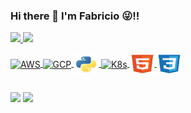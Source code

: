 ### Hi there 👋  I'm Fabricio 😜!!
<div>
  <a href="https://github.com/fabgcruz">
  <img height="150em" src="https://github-readme-stats.vercel.app/api?username=fabgcruz&show_icons=true&theme=dracula&include_all_commits=true&count_private=true"/>
  <img height="150em" src="https://github-readme-stats.vercel.app/api/top-langs/?username=fabgcruz&layout=compact&langs_count=7&theme=dracula"/>
</div>
<div style="display: inline_block"><br>
  <img align="center" alt="AWS" height="70" width="60"  src="https://cdn.jsdelivr.net/gh/devicons/devicon/icons/amazonwebservices/amazonwebservices-original-wordmark.svg"/>
  <img align="center" alt="GCP" height="30" width="40" src="https://cdn.jsdelivr.net/gh/devicons/devicon/icons/googlecloud/googlecloud-original.svg" />
  <img align="center" alt="Python" height="30" width="40" src="https://raw.githubusercontent.com/devicons/devicon/master/icons/python/python-original.svg">
  <img align="center" alt=K8s height="30" width="40" src="https://cdn.jsdelivr.net/gh/devicons/devicon/icons/kubernetes/kubernetes-plain.svg"/>
  <img align="center" alt="HTML" height="30" width="40" src="https://raw.githubusercontent.com/devicons/devicon/master/icons/html5/html5-original.svg">
  <img align="center" alt="CSS" height="30" width="40" src="https://raw.githubusercontent.com/devicons/devicon/master/icons/css3/css3-original.svg">
  
</div>
  
  ##
 
<div> 
  <a href = "mailto:fabgcruz@gmail.com"><img src="https://img.shields.io/badge/-Gmail-%23333?style=for-the-badge&logo=gmail&logoColor=white" target="_blank"></a>
  <a href="https://www.linkedin.com/in/fabricio-gon%C3%A7alves-a2004032/" target="_blank"><img src="https://img.shields.io/badge/-LinkedIn-%230077B5?style=for-the-badge&logo=linkedin&logoColor=white" target="_blank"></a> 
</div>


